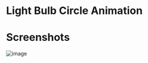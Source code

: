 # Light Bulb Circle Animation



# Screenshots

![image](https://user-images.githubusercontent.com/72864817/174329424-cac81d02-7357-4120-a3fa-7e052ddccb62.png)


